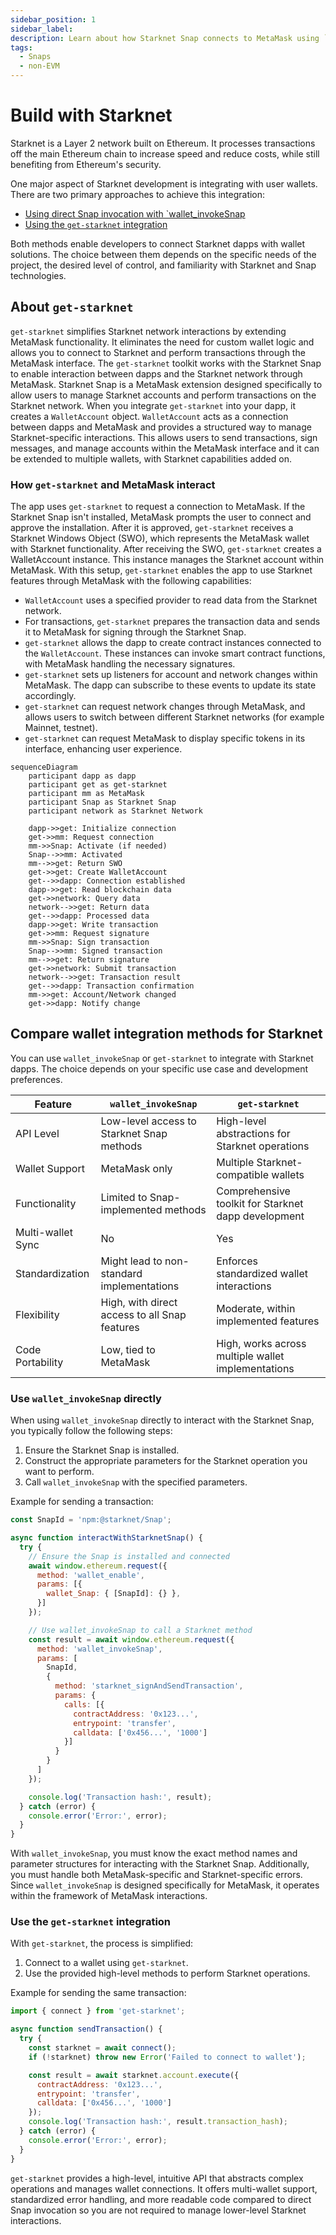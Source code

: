 ```yaml
---
sidebar_position: 1
sidebar_label: 
description: Learn about how Starknet Snap connects to MetaMask using `get-starknet`.
tags:
  - Snaps
  - non-EVM
---
```


# Build with Starknet

Starknet is a Layer 2 network built on Ethereum. It processes transactions off the main Ethereum chain to increase speed and reduce costs, while still benefiting from Ethereum's security.

One major aspect of Starknet development is integrating with user wallets. There are two primary approaches to achieve this integration:

- [Using direct Snap invocation with `wallet_invokeSnap](#use-wallet_invokesnap-directly)
- [Using the `get-starknet` integration](#use-the-get-starknet-integration)

Both methods enable developers to connect Starknet dapps with wallet solutions. 
The choice between them depends on the specific needs of the project, the desired level of control, and familiarity with Starknet and Snap technologies.

## About `get-starknet`

`get-starknet` simplifies Starknet network interactions by extending MetaMask functionality. It eliminates the need for custom wallet logic and allows you to connect to Starknet and perform transactions through the MetaMask interface.
The `get-starknet` toolkit works with the Starknet Snap to enable interaction between dapps and the Starknet network through MetaMask. 
Starknet Snap is a MetaMask extension designed specifically to allow users to manage Starknet accounts and perform transactions on the Starknet network. 
When you integrate `get-starknet` into your dapp, it creates a `WalletAccount` object. `WalletAccount` acts as a connection between dapps and MetaMask and provides a structured way to manage Starknet-specific interactions. 
This allows users to send transactions, sign messages, and manage accounts within the MetaMask interface and it can be extended to multiple wallets, with Starknet capabilities added on.

### How `get-starknet` and MetaMask interact

The app uses `get-starknet` to request a connection to MetaMask. If the Starknet Snap isn't installed, MetaMask prompts the user to connect and approve the installation. 
After it is approved, `get-starknet` receives a Starknet Windows Object (SWO), which represents the MetaMask wallet with Starknet functionality.
After receiving the SWO, `get-starknet` creates a WalletAccount instance. 
This instance manages the Starknet account within MetaMask. With this setup, `get-starknet` enables the app to use Starknet features through MetaMask with the following capabilities:

- `WalletAccount` uses a specified provider to read data from the Starknet network.
- For transactions, `get-starknet` prepares the transaction data and sends it to MetaMask for signing through the Starknet Snap.
- `get-starknet` allows the dapp to create contract instances connected to the `WalletAccount`. These instances can invoke smart contract functions, with MetaMask handling the necessary signatures.
- `get-starknet` sets up listeners for account and network changes within MetaMask.
The dapp can subscribe to these events to update its state accordingly.
- `get-starknet` can request network changes through MetaMask, and allows users to switch between different Starknet networks (for example Mainnet, testnet).
- `get-starknet` can request MetaMask to display specific tokens in its interface, enhancing user experience.


```mermaid
sequenceDiagram
    participant dapp as dapp
    participant get as get-starknet
    participant mm as MetaMask
    participant Snap as Starknet Snap
    participant network as Starknet Network

    dapp->>get: Initialize connection
    get->>mm: Request connection
    mm->>Snap: Activate (if needed)
    Snap-->>mm: Activated
    mm-->>get: Return SWO
    get->>get: Create WalletAccount
    get-->>dapp: Connection established
    dapp->>get: Read blockchain data
    get->>network: Query data
    network-->>get: Return data
    get-->>dapp: Processed data
    dapp->>get: Write transaction
    get->>mm: Request signature
    mm->>Snap: Sign transaction
    Snap-->>mm: Signed transaction
    mm-->>get: Return signature
    get->>network: Submit transaction
    network-->>get: Transaction result
    get-->>dapp: Transaction confirmation
    mm->>get: Account/Network changed
    get->>dapp: Notify change
```


## Compare wallet integration methods for Starknet

You can use `wallet_invokeSnap` or `get-starknet` to integrate with Starknet dapps.
The choice depends on your specific use case and development preferences. 

| Feature | `wallet_invokeSnap` | `get-starknet` |
|---------|---------------------|----------------|
| API Level | Low-level access to Starknet Snap methods | High-level abstractions for Starknet operations |
| Wallet Support | MetaMask only | Multiple Starknet-compatible wallets |
| Functionality | Limited to Snap-implemented methods | Comprehensive toolkit for Starknet dapp development |
| Multi-wallet Sync | No | Yes |
| Standardization | Might lead to non-standard implementations | Enforces standardized wallet interactions |
| Flexibility | High, with direct access to all Snap features | Moderate, within implemented features |
| Code Portability | Low, tied to MetaMask | High, works across multiple wallet implementations |


### Use `wallet_invokeSnap` directly

When using `wallet_invokeSnap` directly to interact with the Starknet Snap, you typically follow the following steps:

1. Ensure the Starknet Snap is installed.
2. Construct the appropriate parameters for the Starknet operation you want to perform.
3. Call `wallet_invokeSnap` with the specified parameters.

Example for sending a transaction:

```javascript title="title="starknetSnapInteraction.js"
const SnapId = 'npm:@starknet/Snap';

async function interactWithStarknetSnap() {
  try {
    // Ensure the Snap is installed and connected
    await window.ethereum.request({
      method: 'wallet_enable',
      params: [{
        wallet_Snap: { [SnapId]: {} },
      }]
    });

    // Use wallet_invokeSnap to call a Starknet method
    const result = await window.ethereum.request({
      method: 'wallet_invokeSnap',
      params: [
        SnapId,
        {
          method: 'starknet_signAndSendTransaction',
          params: {
            calls: [{
              contractAddress: '0x123...',
              entrypoint: 'transfer',
              calldata: ['0x456...', '1000']
            }]
          }
        }
      ]
    });

    console.log('Transaction hash:', result);
  } catch (error) {
    console.error('Error:', error);
  }
}
```

With `wallet_invokeSnap`, you must know the exact method names and parameter structures for interacting with the Starknet Snap. Additionally, you must handle both MetaMask-specific and Starknet-specific errors. Since `wallet_invokeSnap` is designed specifically for MetaMask, it operates within the framework of MetaMask interactions.

### Use the `get-starknet` integration

With `get-starknet`, the process is simplified:

1. Connect to a wallet using `get-starknet`.
2. Use the provided high-level methods to perform Starknet operations.

Example for sending the same transaction:

```javascript "title="starknetSnapInteraction.js""
import { connect } from 'get-starknet';

async function sendTransaction() {
  try {
    const starknet = await connect();
    if (!starknet) throw new Error('Failed to connect to wallet');

    const result = await starknet.account.execute({
      contractAddress: '0x123...',
      entrypoint: 'transfer',
      calldata: ['0x456...', '1000']
    });
    console.log('Transaction hash:', result.transaction_hash);
  } catch (error) {
    console.error('Error:', error);
  }
}
```

`get-starknet` provides a high-level, intuitive API that abstracts complex operations and manages wallet connections. 
It offers multi-wallet support, standardized error handling, and more readable code compared to direct Snap invocation so you are not required to manage lower-level Starknet interactions.
